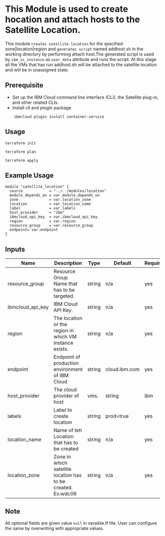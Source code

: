 # This Module is used to create hocation and attach hosts to the Satellite Location.

This module `creates satellite location` for the specified zone|location|region and `generates script` named addhost.sh in the working directory by performing attach host.The generated script is used by `ibm_is_instance` as `user_data` attribute and runs the script. At this stage all the VMs that has run addhost.sh will be attached to the satellite location and will be in unassigned state.
 
## Prerequisite

* Set up the IBM Cloud command line interface (CLI), the Satellite plug-in, and other related CLIs.
* Install cli and plugin package
```console
    ibmcloud plugin install container-service
```
## Usage

```
terraform init
```
```
terraform plan
```
```
terraform apply
```
## Example Usage
``` hcl
module "satellite_location" {
  source            = "../../modules/location"
  module_depends_on = var.module_depends_on
  zone              = var.location_zone
  location          = var.location_name
  label             = var.labels
  host_provider     = "ibm"
  ibmcloud_api_key  = var.ibmcloud_api_key
  region            = var.region
  resource_group    = var.resource_group
  endpoint= var.endpoint
}
```
<!-- BEGINNING OF PRE-COMMIT-TERRAFORM DOCS HOOK -->
## Inputs

| Name                                  | Description                                                       | Type     | Default | Required |
|---------------------------------------|-------------------------------------------------------------------|----------|---------|----------|
| resource_group                        | Resource Group Name that has to be targeted.                      | string   | n/a     | yes      |
| ibmcloud_api_key                      | IBM Cloud API Key.                                                | string   | n/a     | yes      |
| region                                | The location or the region in which VM instance exists.           | string   | n/a     | yes      |
| endpoint                              | Endpoint of production environment of IBM Cloud                   | string   |cloud.ibm.com| yes  |
| host_provider                         | The cloud provider of host|vms.                                   | string   | ibm     | yes      |
| labels                                | Label to create location                                          | string   |prod=true| yes      |
| location_name                         | Name of teh Location that has to be created                       | string   | n/a     | yes      |
| location_zone                         | Zone in which satellite location has to be created. Ex:wdc06      | string   | n/a     | yes      |

<!-- END OF PRE-COMMIT-TERRAFORM DOCS HOOK -->
## Note

All optional fields are given value `null` in varaible.tf file. User can configure the same by overwriting with appropriate values.

